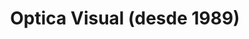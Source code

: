 ---
title: "Optica Visual (desde 1989)"
url: /asuncion-paraguay/optica-visual-desde-1989-estados-unidos-65/
shop: óptico
---